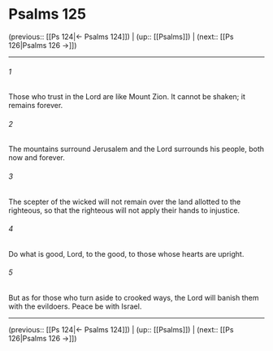 # Psalms 125

(previous:: [[Ps 124|← Psalms 124]]) | (up:: [[Psalms]]) | (next:: [[Ps 126|Psalms 126 →]])

***


###### 1 
Those who trust in the Lord are like Mount Zion. It cannot be shaken; it remains forever. 

###### 2 
The mountains surround Jerusalem and the Lord surrounds his people, both now and forever. 

###### 3 
The scepter of the wicked will not remain over the land allotted to the righteous, so that the righteous will not apply their hands to injustice. 

###### 4 
Do what is good, Lord, to the good, to those whose hearts are upright. 

###### 5 
But as for those who turn aside to crooked ways, the Lord will banish them with the evildoers. Peace be with Israel.

***

(previous:: [[Ps 124|← Psalms 124]]) | (up:: [[Psalms]]) | (next:: [[Ps 126|Psalms 126 →]])
